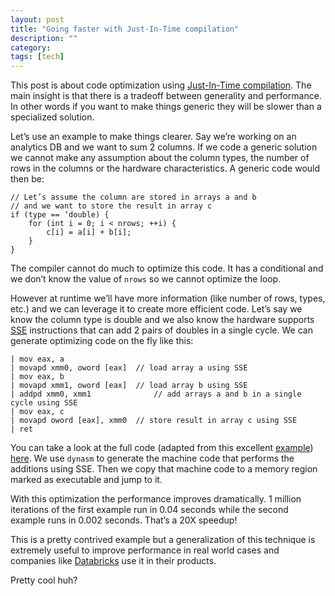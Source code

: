 ```yaml
---
layout: post
title: "Going faster with Just-In-Time compilation"
description: ""
category: 
tags: [tech]
---
```


This post is about code optimization using [Just-In-Time compilation](https://en.wikipedia.org/wiki/Just-in-time_compilation). The main insight is that there is a tradeoff between generality and performance. In other words if you want to make things generic they will be slower than a specialized solution.

Let’s use an example to make things clearer. Say we’re working on an analytics DB and we want to sum 2 columns. If we code a generic solution we cannot make any assumption about the column types, the number of rows in the columns or the hardware characteristics. A generic code would then be:

    // Let’s assume the column are stored in arrays a and b
    // and we want to store the result in array c
    if (type == ‘double) {
        for (int i = 0; i < nrows; ++i) {
            c[i] = a[i] + b[i];
        }
    }

The compiler cannot do much to optimize this code. It has a conditional and we don’t know the value of `nrows` so we cannot optimize the loop.

However at runtime we’ll have more information (like number of rows, types, etc.) and we can leverage it to create more efficient code.  Let’s say we know the column type is double and we also know the hardware supports [SSE](https://en.wikipedia.org/wiki/Streaming_SIMD_Extensions) instructions that can add 2 pairs of doubles in a single cycle. We can generate optimizing code on the fly like this:

    | mov eax, a
    | movapd xmm0, oword [eax]  // load array a using SSE
    | mov eax, b
    | movapd xmm1, oword [eax]  // load array b using SSE
    | addpd xmm0, xmm1              // add arrays a and b in a single cycle using SSE
    | mov eax, c
    | movapd oword [eax], xmm0  // store result in array c using SSE
    | ret

You can take a look at the full code (adapted from this excellent [example](http://blog.reverberate.org/2012/12/hello-jit-world-joy-of-simple-jits.html)) [here](https://github.com/jorgemarsal/jitdemo/blob/master/sse.dasc). We use `dynasm` to generate the machine code that performs the additions using SSE. Then we copy that machine code to a memory region marked as executable and jump to it.

With this optimization the performance improves dramatically. 1 million iterations of the first example run in 0.04 seconds while the second example runs in 0.002 seconds. That’s a 20X speedup!

This is a pretty contrived example but a generalization of this technique is extremely useful to improve performance in real world cases and companies like [Databricks](https://databricks.com//2015/04/28/project-tungsten-bringing-spark-closer-to-bare-metal.html) use it in their products.

Pretty cool huh?

